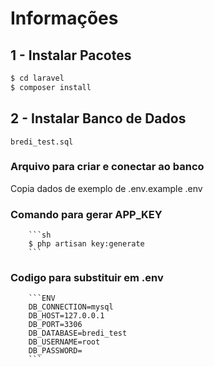 # Informações
## 1 - Instalar Pacotes
```sh
$ cd laravel
$ composer install
```
## 2 - Instalar Banco de Dados
    bredi_test.sql
   ###  Arquivo para criar e conectar ao banco
   Copia dados de exemplo de .env.example
        .env
   ### Comando para gerar APP_KEY
        ```sh
        $ php artisan key:generate
        ```
   ### Codigo para substituir em .env
        ```ENV
        DB_CONNECTION=mysql
        DB_HOST=127.0.0.1
        DB_PORT=3306
        DB_DATABASE=bredi_test
        DB_USERNAME=root
        DB_PASSWORD=
        ```

